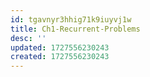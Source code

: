 ```yaml
---
id: tgavnyr3hhig71k9iuyvj1w
title: Ch1-Recurrent-Problems
desc: ''
updated: 1727556230243
created: 1727556230243
---
```

